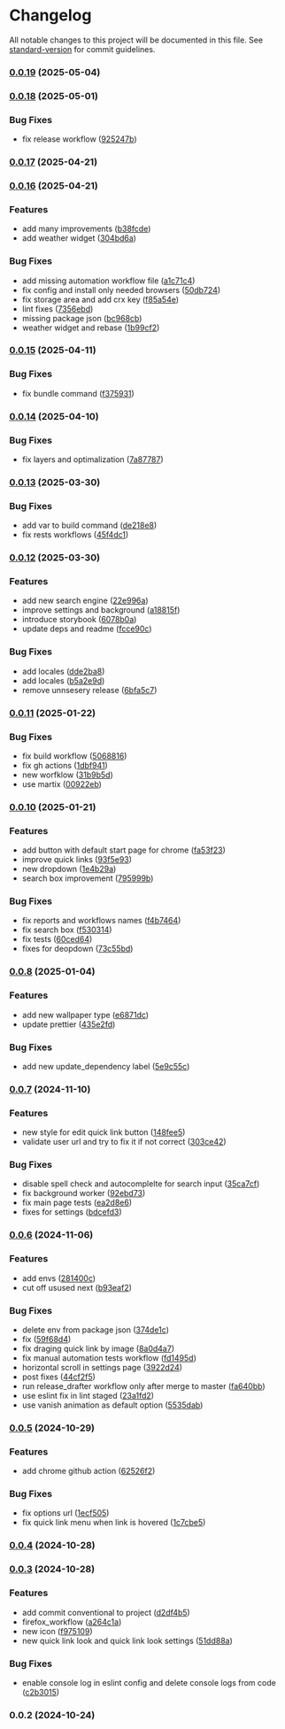 # Changelog

All notable changes to this project will be documented in this file. See [standard-version](https://github.com/conventional-changelog/standard-version) for commit guidelines.

### [0.0.19](https://github.com/PawelGawlikDev/startify/compare/v0.0.18...v0.0.19) (2025-05-04)

### [0.0.18](https://github.com/PawelGawlikDev/startify/compare/v0.0.17...v0.0.18) (2025-05-01)


### Bug Fixes

* fix release workflow ([925247b](https://github.com/PawelGawlikDev/startify/commit/925247b43fc7fdaafb1bda62f47c54bfb814fc7f))

### [0.0.17](https://github.com/PawelGawlikDev/startify/compare/v0.0.16...v0.0.17) (2025-04-21)

### [0.0.16](https://github.com/PawelGawlikDev/startify/compare/v0.0.15...v0.0.16) (2025-04-21)


### Features

* add many improvements ([b38fcde](https://github.com/PawelGawlikDev/startify/commit/b38fcdeb1fc605f6480288b2a153df01f8484979))
* add weather widget ([304bd6a](https://github.com/PawelGawlikDev/startify/commit/304bd6aef17f4b6a4c198dff273ffbcb041062d5))


### Bug Fixes

* add missing automation workflow file ([a1c71c4](https://github.com/PawelGawlikDev/startify/commit/a1c71c4fc7629c652ae315a0664fe05577223e5b))
* fix config and install only needed browsers ([50db724](https://github.com/PawelGawlikDev/startify/commit/50db724cf035fecbf18b3335d4bb1199c0227331))
* fix storage area and add crx key ([f85a54e](https://github.com/PawelGawlikDev/startify/commit/f85a54e1bd37ed82d24380c418e1917e6011d9e8))
* lint fixes ([7356ebd](https://github.com/PawelGawlikDev/startify/commit/7356ebd0f932df78ab31ed35da2872cd21f99a26))
* missing package json ([bc968cb](https://github.com/PawelGawlikDev/startify/commit/bc968cbe624f25672dc087c5f084d05b1bb42fdb))
* weather widget and rebase ([1b99cf2](https://github.com/PawelGawlikDev/startify/commit/1b99cf29988162837a2bb4cc2bb5399e3ec23a04))

### [0.0.15](https://github.com/PawelGawlikDev/startify/compare/v0.0.14...v0.0.15) (2025-04-11)


### Bug Fixes

* fix bundle command ([f375931](https://github.com/PawelGawlikDev/startify/commit/f375931dbe143af3153eee02e7764ca9c14c1647))

### [0.0.14](https://github.com/PawelGawlikDev/startify/compare/v0.0.13...v0.0.14) (2025-04-10)


### Bug Fixes

* fix layers and optimalization ([7a87787](https://github.com/PawelGawlikDev/startify/commit/7a877874cf526cc3b2cd0ab6e9df1cdf6283ba42))

### [0.0.13](https://github.com/PawelGawlikDev/startify/compare/v0.0.12...v0.0.13) (2025-03-30)


### Bug Fixes

* add var to build command ([de218e8](https://github.com/PawelGawlikDev/startify/commit/de218e82d924eaef8e75fd5ea419a2cebc825a89))
* fix rests workflows ([45f4dc1](https://github.com/PawelGawlikDev/startify/commit/45f4dc144d749dd394bf54c46ebfde06274b2e68))

### [0.0.12](https://github.com/PawelGawlikDev/startify/compare/v0.0.11...v0.0.12) (2025-03-30)


### Features

* add new search engine ([22e996a](https://github.com/PawelGawlikDev/startify/commit/22e996a9b1387f6e0131202e8c6fed4c56e024d9))
* improve settings and background ([a18815f](https://github.com/PawelGawlikDev/startify/commit/a18815fd32f302dfa15bb2eae2224edb82192f75))
* introduce storybook ([6078b0a](https://github.com/PawelGawlikDev/startify/commit/6078b0aaf2d0c389051bd27ce54ffa727ea71dd5))
* update deps and readme ([fcce90c](https://github.com/PawelGawlikDev/startify/commit/fcce90cf38cc882e029f39d5065f27c381e228a4))


### Bug Fixes

* add locales ([dde2ba8](https://github.com/PawelGawlikDev/startify/commit/dde2ba82935a932c74c738c4c47b00831c994a51))
* add locales ([b5a2e9d](https://github.com/PawelGawlikDev/startify/commit/b5a2e9d6174cb1c5101d35cdc9275e3742ad26a6))
* remove unnsesery release ([6bfa5c7](https://github.com/PawelGawlikDev/startify/commit/6bfa5c76af174cb83cc607cca4cfb40e7c59edbd))

### [0.0.11](https://github.com/PawelGawlikDev/startify/compare/v0.0.10...v0.0.11) (2025-01-22)


### Bug Fixes

* fix build workflow ([5068816](https://github.com/PawelGawlikDev/startify/commit/50688160fb95a5c5e13dd99eb962176906ea6514))
* fix gh actions ([1dbf941](https://github.com/PawelGawlikDev/startify/commit/1dbf941e3a76bbd1b24ae46b20042ff903b3be3f))
* new worfklow ([31b9b5d](https://github.com/PawelGawlikDev/startify/commit/31b9b5d250161d5c06fdc92938db341bb023b015))
* use martix ([00922eb](https://github.com/PawelGawlikDev/startify/commit/00922ebd974ac3d5d23d5d146bb938689979a7ce))

### [0.0.10](https://github.com/PawelGawlikDev/startify/compare/v0.0.8...v0.0.10) (2025-01-21)


### Features

* add button with default start page for chrome ([fa53f23](https://github.com/PawelGawlikDev/startify/commit/fa53f23abb96aec76e61e180b0b993c2876b88d6))
* improve quick links ([93f5e93](https://github.com/PawelGawlikDev/startify/commit/93f5e933b3e713635c01d293dc6a7a95b5018ca0))
* new dropdown ([1e4b29a](https://github.com/PawelGawlikDev/startify/commit/1e4b29a7b85ba13ef982078044e1ade08be364f2))
* search box improvement ([795999b](https://github.com/PawelGawlikDev/startify/commit/795999b283b47befa1a8bcef2a29b5c9bae5cab1))


### Bug Fixes

* fix reports and workflows names ([f4b7464](https://github.com/PawelGawlikDev/startify/commit/f4b746435ffbd92545171ed406b7ac3cde46fac1))
* fix search box ([f530314](https://github.com/PawelGawlikDev/startify/commit/f530314cd96f7c6d3e238510723fecf5cac4f51b))
* fix tests ([60ced64](https://github.com/PawelGawlikDev/startify/commit/60ced64fe70e61c104afe8fc1a9197f1f699c3d3))
* fixes for deopdown ([73c55bd](https://github.com/PawelGawlikDev/startify/commit/73c55bdfbcaa8842b6f36a64031cfa9fcba48da5))

### [0.0.8](https://github.com/PawelGawlikDev/startify/compare/v0.0.7...v0.0.8) (2025-01-04)


### Features

* add new wallpaper type ([e6871dc](https://github.com/PawelGawlikDev/startify/commit/e6871dc4889e8ef400941f402c09fb97ca35a406))
* update prettier ([435e2fd](https://github.com/PawelGawlikDev/startify/commit/435e2fda765102a49addb848284593c5fad7280f))


### Bug Fixes

* add new update_dependency label ([5e9c55c](https://github.com/PawelGawlikDev/startify/commit/5e9c55cdc82d09c373b7c014b06794f753fa70c1))

### [0.0.7](https://github.com/PawelGawlikDev/startify/compare/v0.0.6...v0.0.7) (2024-11-10)


### Features

* new style for edit quick link button ([148fee5](https://github.com/PawelGawlikDev/startify/commit/148fee5391196602a5eeffcb02d9f30dec2ed87f))
* validate user url and try to fix it if not correct ([303ce42](https://github.com/PawelGawlikDev/startify/commit/303ce42ee2f73ccf3720edb7d533ea621c7b14ee))


### Bug Fixes

* disable spell check and autocomplelte for search input ([35ca7cf](https://github.com/PawelGawlikDev/startify/commit/35ca7cf4986de847acdd4f1082e2a2c4bc22d85e))
* fix background worker ([92ebd73](https://github.com/PawelGawlikDev/startify/commit/92ebd734355eec5b09817370de725c6ae2f87b71))
* fix main page tests ([ea2d8e6](https://github.com/PawelGawlikDev/startify/commit/ea2d8e6502f890718cf151bf9f8d59db7f7e5448))
* fixes for settings ([bdcefd3](https://github.com/PawelGawlikDev/startify/commit/bdcefd3484ad8f6e83e865c6ce9052563df41f47))

### [0.0.6](https://github.com/PawelGawlikDev/startify/compare/v0.0.5...v0.0.6) (2024-11-06)


### Features

* add envs ([281400c](https://github.com/PawelGawlikDev/startify/commit/281400c8bdaaaaf6a1892eba7ebf1c0b9b579b7a))
* cut off usused next ([b93eaf2](https://github.com/PawelGawlikDev/startify/commit/b93eaf20d0cd80e2581e0cede54ed1d0a0ee4fe4))


### Bug Fixes

* delete env from package json ([374de1c](https://github.com/PawelGawlikDev/startify/commit/374de1c673c6e077ca5cb15ad61ba67a04b2c7da))
* fix ([59f68d4](https://github.com/PawelGawlikDev/startify/commit/59f68d42fb77be548fddee6155ef8cacf368b96c))
* fix draging quick link by image ([8a0d4a7](https://github.com/PawelGawlikDev/startify/commit/8a0d4a7dea0f5a6ffacb8ddcd9ce9a6112001bd8))
* fix manual automation tests workflow ([fd1495d](https://github.com/PawelGawlikDev/startify/commit/fd1495dd0230fb8150dec0eb1e19da3ad958d0ad))
* horizontal scroll in settings page ([3922d24](https://github.com/PawelGawlikDev/startify/commit/3922d247642c1c4050330372110618d0354d6033))
* post fixes ([44cf2f5](https://github.com/PawelGawlikDev/startify/commit/44cf2f52747d21cbf9ada6e657566a6c8783c780))
* run release_drafter workflow only after merge to master ([fa640bb](https://github.com/PawelGawlikDev/startify/commit/fa640bb74c0de6c349bfdcd3bc753abd2039b995))
* use eslint fix in lint staged ([23a1fd2](https://github.com/PawelGawlikDev/startify/commit/23a1fd226d39c71101d94a186408a6b2f72818d4))
* use vanish animation as default option ([5535dab](https://github.com/PawelGawlikDev/startify/commit/5535dab2df9421863756f0ee58a28edd21d261cc))

### [0.0.5](https://github.com/PawelGawlikDev/startify/compare/v0.0.4...v0.0.5) (2024-10-29)


### Features

* add chrome github action ([62526f2](https://github.com/PawelGawlikDev/startify/commit/62526f2fc36e9d0d36705b8fa7c1ec5f8b0cf229))


### Bug Fixes

* fix options url ([1ecf505](https://github.com/PawelGawlikDev/startify/commit/1ecf50563e4ee72e8d90506efa0d7c9f715c4ddf))
* fix quick link menu when link is hovered ([1c7cbe5](https://github.com/PawelGawlikDev/startify/commit/1c7cbe5367af99587af992e7c7bdcec0edca15e7))

### [0.0.4](https://github.com/PawelGawlikDev/startify/compare/v0.0.3...v0.0.4) (2024-10-28)

### [0.0.3](https://github.com/PawelGawlikDev/startify/compare/v0.0.2...v0.0.3) (2024-10-28)


### Features

* add commit conventional to project ([d2df4b5](https://github.com/PawelGawlikDev/startify/commit/d2df4b58e088f1fd89e835005ca8932fd1f56e03))
* firefox_workflow ([a264c1a](https://github.com/PawelGawlikDev/startify/commit/a264c1ab007da3e892995893a8c1e21ea8c02c86))
* new icon ([f975109](https://github.com/PawelGawlikDev/startify/commit/f975109eb76a373e9bb4685d087ee93d692bed5f))
* new quick link look and quick link look settings ([51dd88a](https://github.com/PawelGawlikDev/startify/commit/51dd88aa0fa1c7805108bee253bf88fd2b376ebd))


### Bug Fixes

* enable console log in eslint config and delete console logs from code ([c2b3015](https://github.com/PawelGawlikDev/startify/commit/c2b30152ce8b325ffed01a1e0652c085da41bc29))

### 0.0.2 (2024-10-24)
